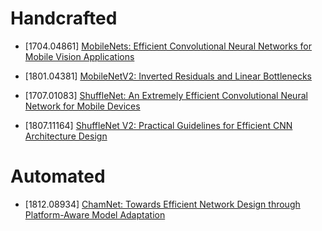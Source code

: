# Handcrafted

- [1704.04861] [MobileNets: Efficient Convolutional Neural Networks for Mobile Vision Applications](https://arxiv.org/abs/1704.04861)

- [1801.04381] [MobileNetV2: Inverted Residuals and Linear Bottlenecks](https://arxiv.org/abs/1801.04381)

- [1707.01083] [ShuffleNet: An Extremely Efficient Convolutional Neural Network for Mobile Devices](https://arxiv.org/abs/1707.01083)

- [1807.11164] [ShuffleNet V2: Practical Guidelines for Efficient CNN Architecture Design](https://arxiv.org/abs/1807.11164)

# Automated

- [1812.08934] [ChamNet: Towards Efficient Network Design through Platform-Aware Model
Adaptation](https://arxiv.org/abs/1812.08934)
